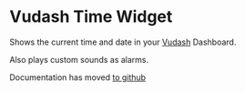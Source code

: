 # Vudash Time Widget
Shows the current time and date in your [Vudash](https://npmjs.org/vudash) Dashboard.

Also plays custom sounds as alarms.

Documentation has moved [to github](https://vudash.com#time-widget)